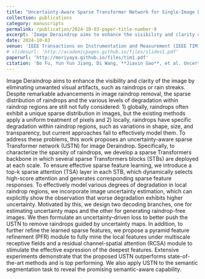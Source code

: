 ```yaml
---
title: "Uncertainty-Aware Sparse Transformer Network for Single-Image Deraindrop"
collection: publications
category: manuscripts
permalink: /publication/2024-10-03-paper-title-number-9
excerpt: 'Image Deraindrop aims to enhance the visibility and clarity of the image by eliminating unwanted visual artifacts, such as raindrops or rain streaks.'
date: 2024-10-03
venue: 'IEEE Transactions on Instrumentation and Measurement (IEEE TIM)'
# slidesurl: 'http://academicpages.github.io/files/slides1.pdf'
paperurl: 'http://moriyaya.github.io/files/tim1.pdf'
citation: 'Bo Fu, Yun Yun Jiang, Di Wang, **Jiaxin Gao**, et al. Uncertainty-aware Sparse Transformer Network for Single Image Deraindrop[J]. IEEE Transactions on Instrumentation and Measurement, 2024.'
---
```


Image Deraindrop aims to enhance the visibility and clarity of the image by eliminating unwanted visual artifacts, such as raindrops or rain streaks. Despite remarkable advancements in image raindrop removal, the sparse distribution of raindrops and the various levels of degradation within raindrop regions are still not fully considered: 1) globally, raindrops often exhibit a unique sparse distribution in images, but the existing methods apply a uniform treatment of pixels and 2) locally, raindrops have specific degradation within raindrop regions, such as variations in shape, size, and transparency, but current approaches fail to effectively model them. To address these problems, this work proposes an uncertainty-aware sparse Transformer network (USTN) for image Deraindrop. Specifically, to characterize the sparsity of raindrops, we develop a sparse Transformers backbone in which several sparse Transformers blocks (STBs) are deployed at each scale. To ensure effective sparse feature learning, we introduce a top-k sparse attention (TSA) layer in each STB, which dynamically selects high-score attention and generates corresponding sparse feature responses. To effectively model various degrees of degradation in local raindrop regions, we incorporate image uncertainty estimation, which can explicitly show the observation that worse degradation exhibits higher uncertainty. Motivated by this, we design two decoding branches, one for estimating uncertainty maps and the other for generating raindrop-free images. We then formulate an uncertainty-driven loss to better push the USTN to remove raindrops guided by uncertainty maps. In addition, to further refine the learned sparse features, we propose a pyramid feature refinement (PFR) module to fully mine the local features under multiscale receptive fields and a residual channel-spatial attention (RCSA) module to stimulate the effective expression of the deepest features. Extensive experiments demonstrate that the proposed USTN outperforms state-of-the-art methods and is top performing. We also apply USTN to the semantic segmentation task to reveal the promising semantic-aware capability.